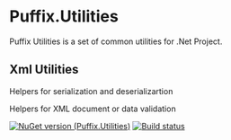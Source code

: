 # Puffix.Utilities

Puffix Utilities is a set of common utilities for .Net Project.

## Xml Utilities
Helpers for serialization and deserializartion

Helpers for XML document or data validation

[![NuGet version (Puffix.Utilities)](https://img.shields.io/nuget/v/Puffix.Utilities.svg?style=flat-square)](https://www.nuget.org/packages/Puffix.Utilities/)
[![Build status](https://github.com/EhRom/Puffix.Utilities/workflows/.NET%20Core/badge.svg)](https://github.com/EhRom/Puffix.Utilities/actions?query=workflow%3A%22.NET+Core%22)
